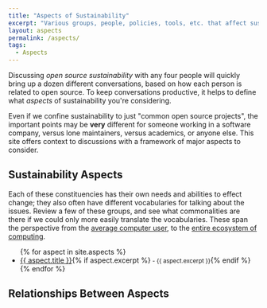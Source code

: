 ```yaml
---
title: "Aspects of Sustainability"
excerpt: "Various groups, people, policies, tools, etc. that affect sustainability."
layout: aspects
permalink: /aspects/
tags:
  - Aspects
--- 
```


Discussing *open source sustainability* with any four people will quickly bring up a dozen different conversations, based on how each person is related to open source.  To keep conversations productive, it helps to define what *aspects* of sustainability you're considering.

Even if we confine sustainability to just "common open source projects", the important points may be **very** different for someone working in a software company, versus lone maintainers, versus academics, or anyone else.  This site offers context to discussions with a framework of major aspects to consider.

## Sustainability Aspects

Each of these constituencies has their own needs and abilities to effect change; they also often have different vocabularies for talking about the issues.  Review a few of these groups, and see what commonalities are there if we could only more easily translate the vocabularies.  These span the perspective from the [average computer user](https://fosssustainability.com/aspects/user), to the [entire ecosystem of computing](https://fosssustainability.com/aspects/ecosystem).

<ul>
{% for aspect in site.aspects %}
<li><a href="{{ aspect.url }}">{{ aspect.title }}</a>{% if aspect.excerpt %}<small> - {{ aspect.excerpt }}</small>{% endif %}</li>
{% endfor %}
</ul>

## Relationships Between Aspects

